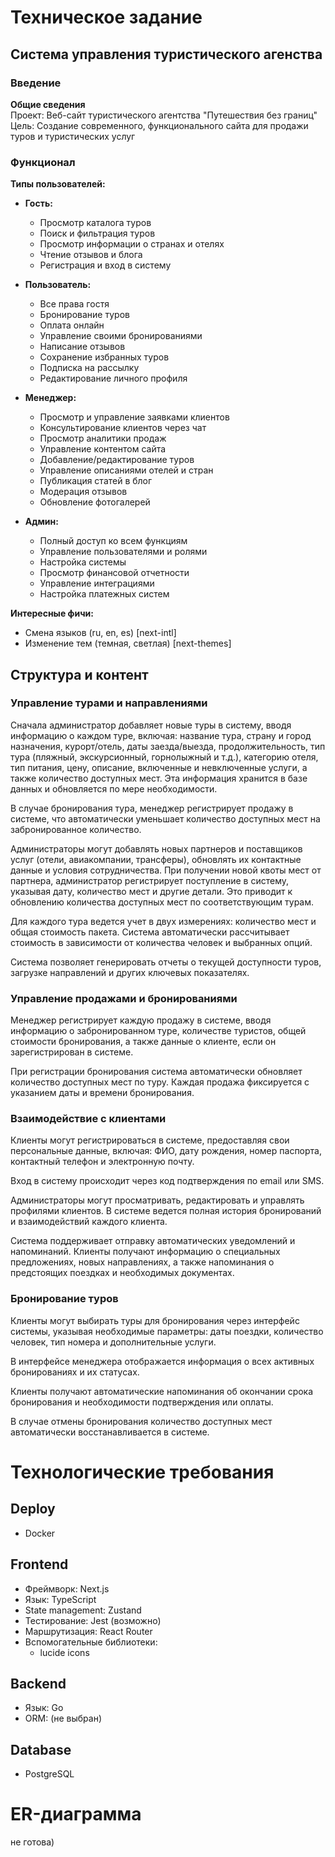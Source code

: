 # Техническое задание

## Система управления туристического агенства

### Введение

**Общие сведения**  
Проект: Веб-сайт туристического агентства "Путешествия без границ"  
Цель: Создание современного, функционального сайта для продажи туров и туристических услуг

### Функционал

**Типы пользователей:**

- **Гость:**

  - Просмотр каталога туров
  - Поиск и фильтрация туров
  - Просмотр информации о странах и отелях
  - Чтение отзывов и блога
  - Регистрация и вход в систему

- **Пользователь:**

  - Все права гостя
  - Бронирование туров
  - Оплата онлайн
  - Управление своими бронированиями
  - Написание отзывов
  - Сохранение избранных туров
  - Подписка на рассылку
  - Редактирование личного профиля

- **Менеджер:**

  - Просмотр и управление заявками клиентов
  - Консультирование клиентов через чат
  - Просмотр аналитики продаж
  - Управление контентом сайта
  - Добавление/редактирование туров
  - Управление описаниями отелей и стран
  - Публикация статей в блог
  - Модерация отзывов
  - Обновление фотогалерей

- **Админ:**
  - Полный доступ ко всем функциям
  - Управление пользователями и ролями
  - Настройка системы
  - Просмотр финансовой отчетности
  - Управление интеграциями
  - Настройка платежных систем

**Интересные фичи:**

- Смена языков (ru, en, es) [next-intl]
- Изменение тем (темная, светлая) [next-themes]

## Структура и контент

### Управление турами и направлениями

Сначала администратор добавляет новые туры в систему, вводя информацию о каждом туре, включая: название тура, страну и город назначения, курорт/отель, даты заезда/выезда, продолжительность, тип тура (пляжный, экскурсионный, горнолыжный и т.д.), категорию отеля, тип питания, цену, описание, включенные и невключенные услуги, а также количество доступных мест. Эта информация хранится в базе данных и обновляется по мере необходимости.

В случае бронирования тура, менеджер регистрирует продажу в системе, что автоматически уменьшает количество доступных мест на забронированное количество.

Администраторы могут добавлять новых партнеров и поставщиков услуг (отели, авиакомпании, трансферы), обновлять их контактные данные и условия сотрудничества. При получении новой квоты мест от партнера, администратор регистрирует поступление в систему, указывая дату, количество мест и другие детали. Это приводит к обновлению количества доступных мест по соответствующим турам.

Для каждого тура ведется учет в двух измерениях: количество мест и общая стоимость пакета. Система автоматически рассчитывает стоимость в зависимости от количества человек и выбранных опций.

Система позволяет генерировать отчеты о текущей доступности туров, загрузке направлений и других ключевых показателях.

### Управление продажами и бронированиями

Менеджер регистрирует каждую продажу в системе, вводя информацию о забронированном туре, количестве туристов, общей стоимости бронирования, а также данные о клиенте, если он зарегистрирован в системе.

При регистрации бронирования система автоматически обновляет количество доступных мест по туру. Каждая продажа фиксируется с указанием даты и времени бронирования.

### Взаимодействие с клиентами

Клиенты могут регистрироваться в системе, предоставляя свои персональные данные, включая: ФИО, дату рождения, номер паспорта, контактный телефон и электронную почту.

Вход в систему происходит через код подтверждения по email или SMS.

Администраторы могут просматривать, редактировать и управлять профилями клиентов. В системе ведется полная история бронирований и взаимодействий каждого клиента.

Система поддерживает отправку автоматических уведомлений и напоминаний. Клиенты получают информацию о специальных предложениях, новых направлениях, а также напоминания о предстоящих поездках и необходимых документах.

### Бронирование туров

Клиенты могут выбирать туры для бронирования через интерфейс системы, указывая необходимые параметры: даты поездки, количество человек, тип номера и дополнительные услуги.

В интерфейсе менеджера отображается информация о всех активных бронированиях и их статусах.

Клиенты получают автоматические напоминания об окончании срока бронирования и необходимости подтверждения или оплаты.

В случае отмены бронирования количество доступных мест автоматически восстанавливается в системе.

# Технологические требования

## Deploy

- Docker

## Frontend

- Фреймворк: Next.js
- Язык: TypeScript
- State management: Zustand
- Тестирование: Jest (возможно)
- Маршрутизация: React Router
- Вспомогательные библиотеки:
  - lucide icons

## Backend

- Язык: Go
- ORM: (не выбран)

## Database

- PostgreSQL

# ER-диаграмма

не готова)
